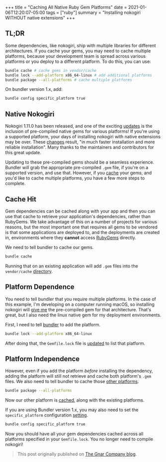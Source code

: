 +++
title = "Caching All Native Ruby Gem Platforms"
date = 2021-01-06T12:20:07-05:00
tags = ["ruby"]
summary = "Installing nokogiri WITHOUT native extensions"
+++

## TL;DR

Some dependencies, like nokogiri, ship with multiple libraries for different 
architectures. If you cache your gems, you may need to cache multiple platforms, 
because your development team is spread across various platforms or you deploy 
to a different platform. To do this, you can use: 

```sh 
bundle cache # cache gems in vendor/cache 
bundle lock --add-platform x86_64-linux # add additional platforms 
bundle package --all-platforms # cache multiple platforms 
``` 

On bundler version 1.x, add: 

```sh 
bundle config specific_platform true 
``` 

## Native Nokogiri

Nokogiri 1.11.0 has been released, and one of the exciting [updates](https://github.com/sparklemotion/nokogiri/blob/007662fc216902a5ae186cb78b0d46f7f48b8d92/CHANGELOG.md#v1110--2021-01-03) 
is the inclusion of pre-compiled native gems for various platforms! If you're 
using a supported platform, your days of installing nokogiri with native 
extensions may be over. These [changes](https://nokogiri.org/tutorials/installing_nokogiri.html#installing-native-gems) 
result, "in much faster installation and more reliable installation". Many 
thanks to the maintainers and contributors for this great update. 

Updating to these pre-compiled gems should be a seamless experience. Bundler 
will grab the appropriate pre-compiled `.gem` file, if you're on a 
supported version, and use that. However, if you [cache](https://bundler.io/man/bundle-cache.1.html) 
your gems, and you'd like to cache multiple platforms, you have a few more 
steps to complete. 

## Cache Hit

Gem dependencies can be cached along with your app and then you can use that 
cache to retrieve your application's dependencies, rather than RubyGems. 
We take advantage of this on a number of projects for various reasons, but the 
most important one that requires all gems to be vendored is that some 
applications are deployed to, and the deployments are created in, environments 
where they **cannot** access [RubyGems](https://rubygems.org/) directly. 

We need to tell bundler to cache our gems. 

```sh 
bundle cache 
``` 

Running that on an existing application will add `.gem` files into the `vendor/cache` 
[directory](https://github.com/kevin-j-m/bundler_2_cache_all_platforms/commit/75c7ddb8f569e33cdd09e0ee1c4a377885318416). 

## Platform Dependence

You need to tell bundler that you require multiple platforms. In the case of 
this example, I'm developing on a computer running macOS, so installing nokogiri 
will [give me](https://github.com/kevin-j-m/bundler_2_cache_all_platforms/commit/61b73d01e929ec3b43c43ae9ea1af00df273a4b1) 
the pre-compiled gem for that architecture. That's great, but I also need the 
linux native gem for my deployment environments. 

First, I need to tell [bundler](https://bundler.io/v2.0/bundle_lock.html) to 
add the platform. 

```sh
bundle lock --add-platform x86_64-linux
```

After doing that, the `Gemfile.lock` file is [updated](https://github.com/kevin-j-m/bundler_2_cache_all_platforms/commit/d36495a715c26fb1f674021ffc19dc61c1787e4f) 
to list that platform. 

## Platform Independence

However, even if you add the platform _before_ installing the dependency, adding 
the platform will still not retrieve and cache both platform's `.gem` files. 
We also need to tell bundler to cache those 
[other platforms](https://bundler.io/man/bundle-cache.1.html#SUPPORT-FOR-MULTIPLE-PLATFORMS). 

```sh
bundle package --all-platforms
```

Now our other platform is [cached](https://github.com/kevin-j-m/bundler_2_cache_all_platforms/commit/a9ef611df04114921e71b4d8e4100894d00e2925), 
along with the existing platforms. 

If you are using Bundler version 1.x, you may also need to set the 
`specific_platform` configuration [setting](https://github.com/rubygems/bundler/issues/5863#issuecomment-315800951). 

```sh
bundle config specific_platform true
```

Now you should have all your gem dependencies cached across all platforms 
specified in your `Gemfile.lock`. You no longer need to compile nokogiri! 


> This post originally published on [The Gnar Company blog](https://blog.thegnar.co/caching-all-native-gem-platforms).
